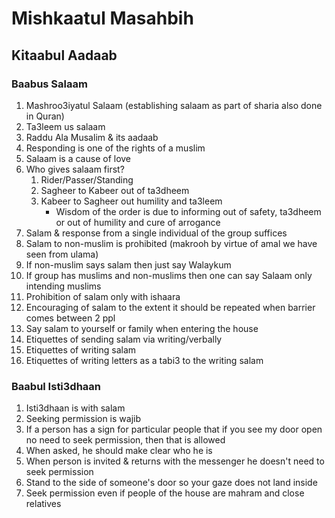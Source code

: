 # Mishkaatul Masahbih

## Kitaabul Aadaab

### Baabus Salaam

1. Mashroo3iyatul Salaam (establishing salaam as part of sharia also done in Quran)
2. Ta3leem us salaam
3. Raddu Ala Musalim & its aadaab
4. Responding is one of the rights of a muslim
5. Salaam is a cause of love
6. Who gives salaam first? 
   1. Rider/Passer/Standing
   2. Sagheer to Kabeer out of ta3dheem
   3. Kabeer to Sagheer out humility and ta3leem
      - Wisdom of the order is due to informing out of safety, ta3dheem or out of humility and cure of arrogance
7. Salam & response from a single individual of the group suffices
8. Salam to non-muslim is prohibited (makrooh by virtue of amal we have seen from ulama)
9. If non-muslim says salam then just say Walaykum
10. If group has muslims and non-muslims then one can say Salaam only intending muslims
11. Prohibition of salam only with ishaara
12. Encouraging of salam to the extent it should be repeated when barrier comes between 2 ppl
13. Say salam to yourself or family when entering the house
14. Etiquettes of sending salam via writing/verbally
15. Etiquettes of writing salam
16. Etiquettes of writing letters as a tabi3 to the writing salam

### Baabul Isti3dhaan

1. Isti3dhaan is with salam 
2. Seeking permission is wajib
3. If a person has a sign for particular people that if you see my door open no need to seek permission, then that is allowed
4. When asked, he should make clear who he is
5. When person is invited & returns with the messenger he doesn't need to seek permission
6. Stand to the side of someone's door so your gaze does not land inside
7. Seek permission even if people of the house are mahram and close relatives


